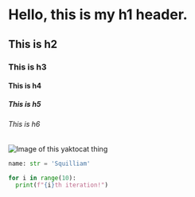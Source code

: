 # Hello, this is my h1 header.

## This is h2

### This is h3

#### This is h4

##### This is h5

###### This is h6

![Image of this yaktocat thing](https://octodex.github.com/images/yaktocat.png)

``` python
name: str = 'Squilliam'

for i in range(10):
  print(f"{i}th iteration!")
```
